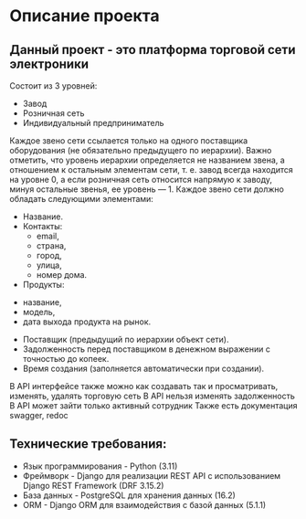 # Описание проекта

## Данный проект - это платформа торговой сети электроники

Состоит из 3 уровней:
* Завод
* Розничная сеть
* Индивидуальный предприниматель

Каждое звено сети ссылается только на одного поставщика оборудования
(не обязательно предыдущего по иерархии). 
Важно отметить, что уровень иерархии определяется не названием звена,
а отношением к остальным элементам сети, 
т. е. завод всегда находится на уровне 0,
а если розничная сеть относится напрямую к заводу,
минуя остальные звенья, ее уровень — 1.
Каждое звено сети должно обладать следующими элементами:

- Название.
- Контакты:
  * email,
  * страна,
  * город,
  * улица,
  * номер дома.
- Продукты:
* название,
* модель,
* дата выхода продукта на рынок.
- Поставщик (предыдущий по иерархии объект сети).
- Задолженность перед поставщиком в денежном выражении с точностью до копеек.
- Время создания (заполняется автоматически при создании).

В API интерфейсе также можно как создавать так и просматривать, изменять, удалять торговую сеть
В API нельзя изменять задолженность
В API может зайти только активный сотрудник
Также есть документация swagger, redoc

## Технические требования:

* Язык программирования - Python (3.11)
* Фреймворк - Django для реализации REST API с использованием Django REST Framework (DRF 3.15.2)
* База данных - PostgreSQL для хранения данных (16.2)
* ORM - Django ORM для взаимодействия с базой данных (5.1.1)